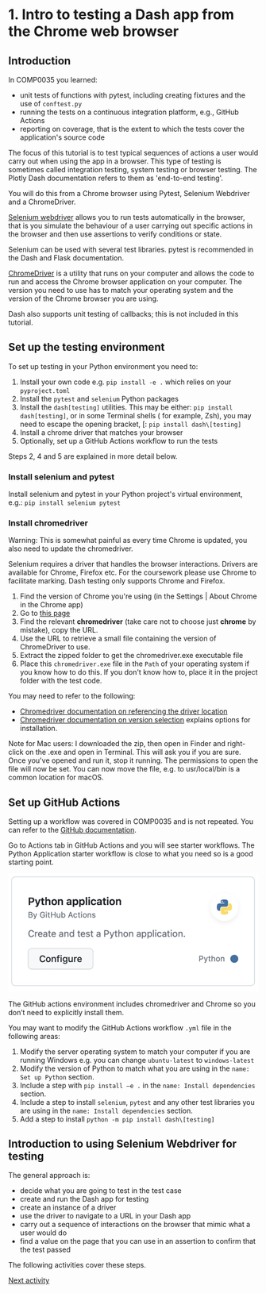 # 1. Intro to testing a Dash app from the Chrome web browser

## Introduction

In COMP0035 you learned:

- unit tests of functions with pytest, including creating fixtures and the use of `conftest.py`
- running the tests on a continuous integration platform, e.g., GitHub Actions
- reporting on coverage, that is the extent to which the tests cover the application's source code

The focus of this tutorial is to test typical sequences of actions a user would carry out when using the app in a
browser. This type of testing is sometimes called integration testing, system testing or browser testing. The Plotly
Dash documentation refers to them as 'end-to-end testing'.

You will do this from a Chrome browser using Pytest, Selenium Webdriver and a ChromeDriver.

[Selenium webdriver](https://www.selenium.dev/documentation/webdriver/) allows you to run tests automatically in the
browser, that is you simulate the behaviour of a user
carrying out specific actions in the browser and then use assertions to verify conditions or state.

Selenium can be used with several test libraries. pytest is recommended in the Dash and Flask documentation.

[ChromeDriver](https://googlechromelabs.github.io/chrome-for-testing/) is a utility that runs on your computer and
allows the code to run and access the Chrome browser
application on your computer. The version you need to use has to match your operating system and the version of the
Chrome browser you are using.

Dash also supports unit testing of callbacks; this is not included in this tutorial.

## Set up the testing environment

To set up testing in your Python environment you need to:

1. Install your own code e.g. `pip install -e .` which relies on your `pyproject.toml`
2. Install the `pytest` and `selenium` Python packages
3. Install the `dash[testing]` utilities. This may be either: `pip install dash[testing]`, or in some Terminal shells (
   for example, Zsh), you may need to escape the opening bracket, [: `pip install dash\[testing]`
4. Install a chrome driver that matches your browser
5. Optionally, set up a GitHub Actions workflow to run the tests

Steps 2, 4 and 5 are explained in more detail below.

### Install selenium and pytest

Install selenium and pytest in your Python project's virtual environment, e.g.: `pip install selenium pytest`

### Install chromedriver

Warning: This is somewhat painful as every time Chrome is updated, you also need to update the chromedriver.

Selenium requires a driver that handles the browser interactions. Drivers are available for Chrome, Firefox etc. For the
coursework please use Chrome to facilitate marking. Dash testing only supports Chrome and Firefox.

1. Find the version of Chrome you're using (in the Settings | About Chrome in the Chrome app)
2. Go to [this page](https://googlechromelabs.github.io/chrome-for-testing/)
3. Find the relevant **chromedriver** (take care not to choose just **chrome** by mistake), copy the URL.
4. Use the URL to retrieve a small file containing the version of ChromeDriver to use.
5. Extract the zipped folder to get the chromedriver.exe executable file
6. Place this `chromedriver.exe` file in the `Path` of your operating system if you know how to do this. If you don't
   know how to, place it in the project folder with the test code.

You may need to refer to the following:

- [Chromedriver documentation on referencing the driver location](https://developer.chrome.com/docs/chromedriver/get-started)
- [Chromedriver documentation on version selection](https://chromedriver.chromium.org/downloads/version-selection)
  explains options for
  installation.

Note for Mac users: I downloaded the zip, then open in Finder and right-click on the .exe and open in Terminal. This
will ask you if you are sure. Once you've opened and run it, stop it running. The permissions to open the file will now
be set. You can now move the file, e.g. to usr/local/bin is a common location for macOS.

## Set up GitHub Actions

Setting up a workflow was covered in COMP0035 and is not repeated. You can refer to
the [GitHub documentation](https://docs.github.com/en/actions/automating-builds-and-tests/building-and-testing-python).

Go to Actions tab in GitHub Actions and you will see starter workflows. The Python Application starter workflow is close
to what you need so is a good starting point.

![GitHub Actions starter workflow](../img/gha-workflow.png)

The GitHub actions environment includes chromedriver and Chrome so you don’t need to explicitly install them.

You may want to modify the GitHub Actions workflow `.yml` file in the following areas:

1. Modify the server operating system to match your computer if you are running Windows e.g. you can change
   `ubuntu-latest` to `windows-latest`
2. Modify the version of Python to match what you are using in the `name: Set up Python` section.
3. Include a step with `pip install –e .` in the `name: Install dependencies` section.
4. Include a step to install `selenium`, `pytest` and any other test libraries you are using in
   the `name: Install dependencies` section.
5. Add a step to install `python -m pip install dash\[testing]`

## Introduction to using Selenium Webdriver for testing

The general approach is:

- decide what you are going to test in the test case
- create and run the Dash app for testing
- create an instance of a driver
- use the driver to navigate to a URL in your Dash app
- carry out a sequence of interactions on the browser that mimic what a user would do
- find a value on the page that you can use in an assertion to confirm that the test passed

The following activities cover these steps.

[Next activity](4-2-test-app-url.md)
